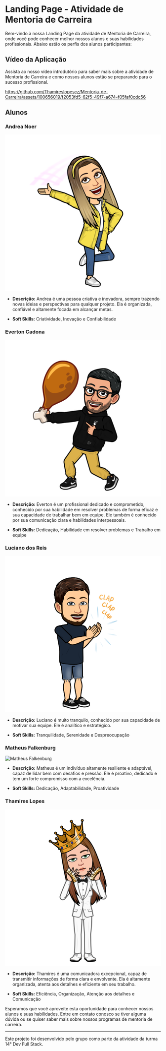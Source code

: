 # Landing Page - Atividade de Mentoria de Carreira

Bem-vindo à nossa Landing Page da atividade de Mentoria de Carreira, onde você pode conhecer melhor nossos alunos e suas habilidades profissionais. Abaixo estão os perfis dos alunos participantes:

## Vídeo da Aplicação

Assista ao nosso vídeo introdutório para saber mais sobre a atividade de Mentoria de Carreira e como nossos alunos estão se preparando para o sucesso profissional.


https://github.com/Thamireslopescz/Mentoria-de-Carreira/assets/100656019/f2053fd5-62f5-49f7-a674-f05faf0cdc56


## Alunos

### Andrea Noer

![Andrea Noer](./public/imagens/Andrea/corpo.png)

- **Descrição:** Andrea é uma pessoa criativa e inovadora, sempre trazendo novas ideias e perspectivas para qualquer projeto. Ela é organizada, confiável e altamente focada em alcançar metas.

- **Soft Skills:** Criatividade, Inovação e Confiabilidade

### Everton Cadona

![Everton Cadona](./public/imagens/Everton/corpo.png)

- **Descrição:** Everton é um profissional dedicado e comprometido, conhecido por sua habilidade em resolver problemas de forma eficaz e sua capacidade de trabalhar bem em equipe. Ele também é conhecido por sua comunicação clara e habilidades interpessoais.

- **Soft Skills:** Dedicação, Habilidade em resolver problemas e Trabalho em equipe

### Luciano dos Reis

![Luciano dos Reis](./public/imagens/Luciano/corpo.png)

- **Descrição:** Luciano é muito tranquilo, conhecido por sua capacidade de motivar sua equipe. Ele é analítico e estratégico.

- **Soft Skills:** Tranquilidade, Serenidade e Despreocupação

### Matheus Falkenburg

![Matheus Falkenburg](./public/imagens/Mateus/corpo.png)

- **Descrição:** Matheus é um indivíduo altamente resiliente e adaptável, capaz de lidar bem com desafios e pressão. Ele é proativo, dedicado e tem um forte compromisso com a excelência.

- **Soft Skills:** Dedicação, Adaptabilidade, Proatividade

### Thamires Lopes

![Thamires Lopes](./public/imagens/Thamires/corpo.png)

- **Descrição:** Thamires é uma comunicadora excepcional, capaz de transmitir informações de forma clara e envolvente. Ela é altamente organizada, atenta aos detalhes e eficiente em seu trabalho.

- **Soft Skills:** Eficiência, Organização, Atenção aos detalhes e Comunicação

Esperamos que você aproveite esta oportunidade para conhecer nossos alunos e suas habilidades. Entre em contato conosco se tiver alguma dúvida ou se quiser saber mais sobre nossos programas de mentoria de carreira.

---

Este projeto foi desenvolvido pelo grupo como parte da atividade da turma 14° Dev Full Stack.
